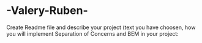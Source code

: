 # -Valery-Ruben-
Create Readme file and describe your project (text you have choosen, how you will implement Separation of Concerns and BEM in your project:
